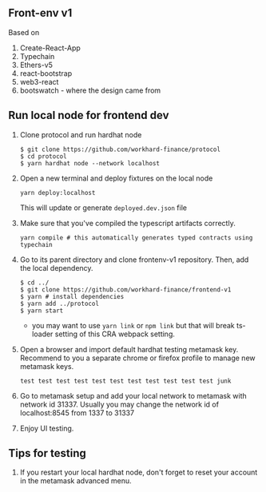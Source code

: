 ## Front-env v1

Based on
1. Create-React-App
2. Typechain
3. Ethers-v5
4. react-bootstrap
5. web3-react
6. bootswatch - where the design came from


## Run local node for frontend dev

1. Clone protocol and run hardhat node

    ```
    $ git clone https://github.com/workhard-finance/protocol
    $ cd protocol
    $ yarn hardhat node --network localhost
    ```

2. Open a new terminal and deploy fixtures on the local node

    ```
    yarn deploy:localhost
    ```

    This will update or generate `deployed.dev.json` file
  
3. Make sure that you've compiled the typescript artifacts correctly.
    ```
    yarn compile # this automatically generates typed contracts using typechain
    ```

4. Go to its parent directory and clone frontenv-v1 repository. Then, add the local dependency.
  
    ```
    $ cd ../ 
    $ git clone https://github.com/workhard-finance/frontend-v1
    $ yarn # install dependencies
    $ yarn add ../protocol
    $ yarn start
    ```
    * you may want to use `yarn link` or `npm link` but that will break ts-loader setting of this CRA webpack setting.

5. Open a browser and import default hardhat testing metamask key. Recommend to you a separate chrome or firefox profile to manage new metamask keys.
    ```
    test test test test test test test test test test test junk
    ```
  
6. Go to metamask setup and add your local network to metamask with network id 31337. Usually you may change the network id of localhost:8545 from 1337 to 31337
7. Enjoy UI testing.

## Tips for testing

1. If you restart your local hardhat node, don't forget to reset your account in the metamask advanced menu.

